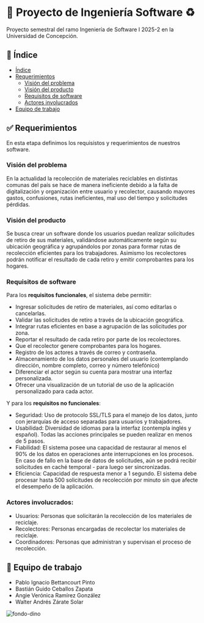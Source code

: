 # 🚀 Proyecto de Ingeniería Software ♻️
Proyecto semestral del ramo Ingeniería de Software I 2025-2 en la Universidad de Concepción.

## 📑 Índice  
- [Índice](#-índice)  
- [Requerimientos](#-requerimientos)  
  - [Visión del problema](#visión-del-problema)  
  - [Visión del producto](#visión-del-producto)  
  - [Requisitos de software](#requisitos-de-software)  
  - [Actores involucrados](#actores-involucrados)  
- [Equipo de trabajo](#-equipo-de-trabajo)

## ✅ Requerimientos
En esta etapa definimos los requisistos y requerimientos de nuestros software.
### Visión del problema

En la actualidad la recolección de materiales reciclables en distintas comunas del país se hace de manera ineficiente debido a la falta de digitalización y organización entre usuario y recolector, causando mayores gastos, confusiones, rutas ineficientes, mal uso del tiempo y solicitudes pérdidas.

### Visión del producto

Se busca crear un software donde los usuarios puedan realizar solicitudes de retiro de sus materiales, validándose automáticamente según su ubicación geográfica y agrupándolos por zonas para formar rutas de recolección eficientes para los trabajadores. Asimismo los recolectores podrán notificar el resultado de cada retiro y emitir comprobantes para los hogares.

### Requisitos de software

Para los **requisitos funcionales**, el sistema debe permitir:
- Ingresar solicitudes de retiro de materiales, así como editarlas o cancelarlas.
- Validar las solicitudes de retiro a través de la ubicación geográfica.
- Integrar rutas eficientes en base a agrupación de las solicitudes por zona. 
- Reportar el resultado de cada retiro por parte de los recolectores.
- Que el recolector genere comprobantes para los hogares.
- Registro de los actores a través de correo y contraseña.
- Almacenamiento de los datos personales del usuario (contemplando dirección, nombre completo, correo y número telefónico)
- Diferenciar el actor según su cuenta para mostrar una interfaz personalizada.
- Ofrecer una visualización de un tutorial de uso de la aplicación personalizado para cada actor.

Y para los **requisitos no funcionales**: 
- Seguridad: Uso de protocolo SSL/TLS para el manejo de los datos, junto con jerarquías de acceso separadas para usuarios y trabajadores.
- Usabilidad: Diversidad de idiomas para la interfaz (contempla inglés y español). Todas las acciones principales se pueden realizar en menos de 5 pasos. 
- Fiabilidad: El sistema posee una capacidad de restaurar al menos el 90% de los datos en operaciones ante interrupciones en los procesos. En caso de fallo en la base de datos de solicitudes, aún se podrá recibir solicitudes en caché temporal - para luego ser sincronizadas. 
- Eficiencia: Capacidad de respuesta menor a 1 segundo. El sistema debe procesar hasta 500 solicitudes de recolección por minuto sin que afecte el desempeño de la aplicación.

### Actores involucrados:
- Usuarios: Personas que solicitarán la recolección de los materiales de reciclaje.
- Recolectores: Personas encargadas de recolectar los materiales de reciclaje.
- Coordinadores: Personas que administran y supervisan el proceso de recolección.

## 🤝 Equipo de trabajo
- Pablo Ignacio Bettancourt Pinto
- Bastián Guido Ceballos Zapata 
- Angie Verónica Ramírez González
- Walter Andrés Zárate Solar

![fondo-dino](https://github.com/Angie161/Tarea_1/assets/146099765/e2be2eb8-e713-4d04-97fb-bb1f2bc89fa8)
